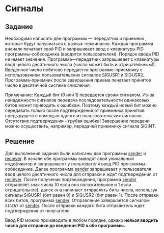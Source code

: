 # Сигналы

## Задание

Необходимо
 написать две программы — передатчик и приемник , которые будут
запускаться с разных терминалов. Каждая программа вначале печатает свой PID и запрашивает ввод с клавиатуры PID
 программы–собеседника (вводится пользователем). Порядок ввода PID не
имеет значения. Программа—передатчик запрашивает с клавиатуры ввод
целого десятичного числа (число может быть и отрицательным!). Введенное
число побитово передается программе-приемнику с использованием
пользовательских сигналов SIGUSR1 и SIGUSR2. Программа–приемник после завершения приема печатает принятое число в десятичной системе счисления.

Примечание:
 Каждый бит (0 или 1) передается своим сигналом. Из-за ненадежности
сигналов передача последовательности одинаковых битов может приводить к
ошибкам. Поэтому каждый новый бит можно передавать только после
подтверждения от приемника принятия предыдущего с помощью одного из
пользовательских сигналов. Отсутствие подтверждения – грубая ошибка!
Завершение передачи можно осуществить, например, передачей приемнику
сигнала SIGINT.

## Решение

Для выполнения задания были написаны две программы [sender](./sender.c) и [reciever](./receiver.c). В начале обе программы выводят свой уникальный индефикатор и запрашивают у пользователя ввод PID программы-собеседника.
Далее программа [sender](./sender.c) запрашивает у пользователя ввод целого десятичного числа для отправки и ждет подтверждения от [reciever](./receiver.c). После получения подтверждения, программа [sender](./sender.c) отправляет знак числа (0 если оно положительное и 1 если отрицательное), далее она начинает отправлять биты числа, используя сигналы SIGUSR1 (бит равен 0) и SIGUSR2 (бит равен 1). После отправки всех битов, программа [sender](./sender.c). Отправление завершается сигналом `SIGINT` от [sender](./sender.c). После отправки каждого бита отправитель ждет подтверждения от получателя.

Ввод PID можно производить в любом порядке, однако **нельзя вводить число для отправки до введения PID в обе программы.**
